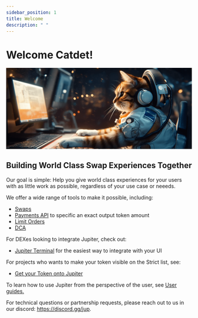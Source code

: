 ```yaml
---
sidebar_position: 1
title: Welcome
description: " "
---
```


# Welcome Catdet!

![cat_at_computer.png](../static/img/cat_at_computer.png)

## Building World Class Swap Experiences Together

Our goal is simple: Help you give world class experiences for your users with as little work as possible, regardless of your use case or neeeds.

We offer a wide range of tools to make it possible, including:

- [Swaps](/docs/APIs/swap-api)
- [Payments API](/docs/APIs/payments-api) to specific an exact output token amount
- [Limit Orders](/docs/limit-order/)
- [DCA](/docs/dca/)

For DEXes looking to integrate Jupiter, check out:

- [Jupiter Terminal](/docs/jupiter-terminal/jupiter-terminal) for the easiest way to integrate with your UI

For projects who wants to make your token visible on the Strict list, see:

- [Get your Token onto Jupiter](/docs/get-your-token-onto-jup)

To learn how to use Jupiter from the perspective of the user, see [User guides.](/guides)

For technical questions or partnership requests, please reach out to us in our discord: https://discord.gg/jup.
